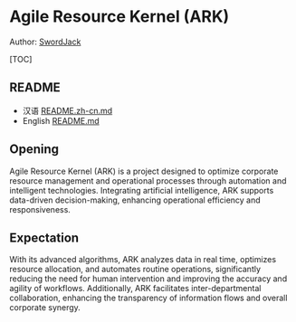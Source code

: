 # Agile Resource Kernel (ARK)

Author: [SwordJack](https://github.com/SwordJack)

[TOC]

## README

- 汉语 [README.zh-cn.md](README.zh-cn.md)
- English [README.md](README.md)

## Opening

Agile Resource Kernel (ARK) is a project designed to optimize corporate resource management and operational processes through automation and intelligent technologies. Integrating artificial intelligence, ARK supports data-driven decision-making, enhancing operational efficiency and responsiveness.

## Expectation

With its advanced algorithms, ARK analyzes data in real time, optimizes resource allocation, and automates routine operations, significantly reducing the need for human intervention and improving the accuracy and agility of workflows. Additionally, ARK facilitates inter-departmental collaboration, enhancing the transparency of information flows and overall corporate synergy.
